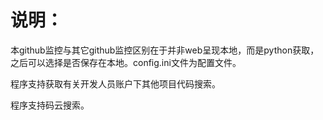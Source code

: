# 说明：
本github监控与其它github监控区别在于并非web呈现本地，而是python获取，之后可以选择是否保存在本地。config.ini文件为配置文件。

程序支持获取有关开发人员账户下其他项目代码搜索。

程序支持码云搜索。
